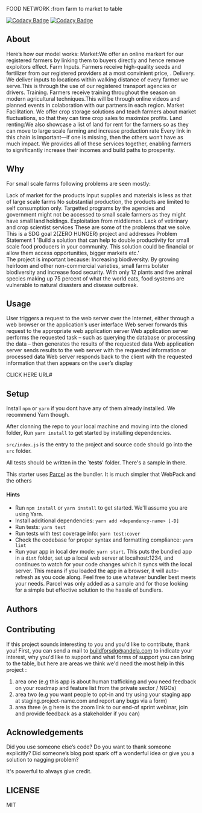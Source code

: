 FOOD NETWORK    :from farm to market to table

[![Codacy Badge](https://api.codacy.com/project/badge/Grade/4786d1aad3704819a73e4476638ec4bf)](https://app.codacy.com/gh/BuildForSDG/team-133-backend?utm_source=github.com&utm_medium=referral&utm_content=BuildForSDG/team-133-backend&utm_campaign=Badge_Grade_Dashboard)
[![Codacy Badge](https://img.shields.io/badge/Code%20Quality-D-red)](https://img.shields.io/badge/Code%20Quality-D-red)


## About


Here’s how our model works:
Market:We offer an online markert for our registered farmers by linking them to buyers directly and hence remove exploitors effect.
Farm Inputs. Farmers receive high-quality seeds and fertilizer from our registered providers at a most convinient price, . 
Delivery. We deliver inputs to locations within walking distance of every farmer we serve.This is through the use of our registered transport agencies or drivers.
Training. Farmers receive training throughout the season on modern agricultural techniques.This will be through online videos and planned events in colaboration with our partners in each region.
Market Facilitation. We offer crop storage solutions and teach farmers about market fluctuations, so that they can time crop sales to maximize profits.
Land renting:We also showcase a list  of land for rent for the farmers so as they can move to large scale farming and increase production rate
Every link in this chain is important—if one is missing, then the others won’t have as much impact. We provides all of these services together, enabling farmers to significantly increase their incomes and build paths to prosperity.


## Why
For small scale farms following problems are seen mostly:

Lack of market for the products
Input supplies and materials is less as that of large scale farms
No substantial production, the products are limited to self consumption only.
Targetted programs by the agencies and government might not be accessed to small scale farmers as they might have small land holdings.
Exploitation from middlemen.
Lack of vetirinary and crop scientist services
These are some of the problems that we solve.
This is a SDG goal 2(ZERO HUNGER) project and addresses Problem Statement 1
'Build a solution that can help to double productivity for small scale food producers in your community. This solution could be financial or allow them access opportunities, bigger markets etc.'  
The project is important because:
Increasing biodiversity. By growing heirloom and other non-commercial varieties, small farms bolster biodiversity and increase food security. With only 12 plants and five animal species making up 75 percent of what the world eats, food systems are vulnerable to natural disasters and disease outbreak.


## Usage
User triggers a request to the web server over the Internet, either through a web browser or the application’s user interface
Web server forwards this request to the appropriate web application server
Web application server performs the requested task – such as querying the database or processing the data – then generates the results of the requested data
Web application server sends results to the web server with the requested information or processed data
Web server responds back to the client with the requested information that then appears on the user’s display

 CLICK HERE URL#


## Setup

Install `npm` or `yarn` if you dont have any of them already installed. We recommend Yarn though.

After clonning the repo to your local machine and moving into the cloned folder, Run `yarn install` to get started by installing dependencies. 

`src/index.js` is the entry to the project and source code should go into the `src` folder.

All tests should be written in the `__tests__' folder. There's a sample in there.

This starter uses [Parcel](https://parceljs.org/getting_started.html) as the bundler. It is much simpler that WebPack and the others

#### Hints

- Run `npm install` or `yarn install` to get started. We'll assume you are using Yarn.
- Install additional dependencies: `yarn add <dependency-name> [-D]`
- Run tests: `yarn test`
- Run tests with test coverage info: `yarn test:cover`
- Check the codebase for proper syntax and formatting compliance: `yarn lint`
- Run your app in local dev mode: `yarn start`. This puts the bundled app in a `dist` folder, set up a local web server at localhost:1234, and continues to watch for your code changes which it syncs with the local server. This means if you loaded the app in a browser, it will auto-refresh as you code along. Feel free to use whatever bundler best meets your needs. Parcel was only added as a sample and for those looking for a simple but effective solution to the hassle of bundlers. 

## Authors



## Contributing
If this project sounds interesting to you and you'd like to contribute, thank you!
First, you can send a mail to buildforsdg@andela.com to indicate your interest, why you'd like to support and what forms of support you can bring to the table, but here are areas we think we'd need the most help in this project :
1.  area one (e.g this app is about human trafficking and you need feedback on your roadmap and feature list from the private sector / NGOs)
2.  area two (e.g you want people to opt-in and try using your staging app at staging.project-name.com and report any bugs via a form)
3.  area three (e.g here is the zoom link to our end-of sprint webinar, join and provide feedback as a stakeholder if you can)

## Acknowledgements

Did you use someone else’s code?
Do you want to thank someone explicitly?
Did someone’s blog post spark off a wonderful idea or give you a solution to nagging problem?

It's powerful to always give credit.

## LICENSE
MIT

